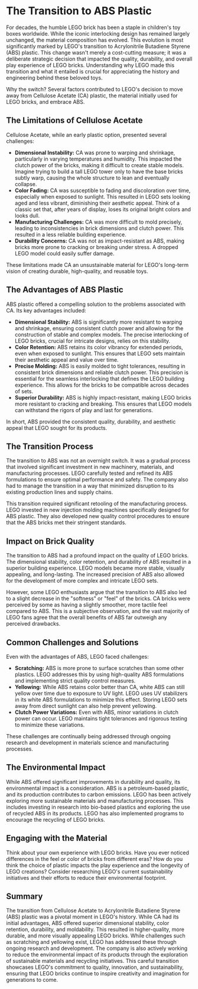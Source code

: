 # The Transition to ABS Plastic

For decades, the humble LEGO brick has been a staple in children's toy boxes worldwide. While the iconic interlocking design has remained largely unchanged, the material composition has evolved. This evolution is most significantly marked by LEGO's transition to Acrylonitrile Butadiene Styrene (ABS) plastic. This change wasn't merely a cost-cutting measure; it was a deliberate strategic decision that impacted the quality, durability, and overall play experience of LEGO bricks. Understanding why LEGO made this transition and what it entailed is crucial for appreciating the history and engineering behind these beloved toys.

Why the switch? Several factors contributed to LEGO's decision to move away from Cellulose Acetate (CA) plastic, the material initially used for LEGO bricks, and embrace ABS.

## The Limitations of Cellulose Acetate

Cellulose Acetate, while an early plastic option, presented several challenges:

*   **Dimensional Instability:** CA was prone to warping and shrinkage, particularly in varying temperatures and humidity. This impacted the clutch power of the bricks, making it difficult to create stable models. Imagine trying to build a tall LEGO tower only to have the base bricks subtly warp, causing the whole structure to lean and eventually collapse.
*   **Color Fading:** CA was susceptible to fading and discoloration over time, especially when exposed to sunlight. This resulted in LEGO sets looking aged and less vibrant, diminishing their aesthetic appeal. Think of a classic set that, after years of display, loses its original bright colors and looks dull.
*   **Manufacturing Challenges:** CA was more difficult to mold precisely, leading to inconsistencies in brick dimensions and clutch power. This resulted in a less reliable building experience.
*   **Durability Concerns:** CA was not as impact-resistant as ABS, making bricks more prone to cracking or breaking under stress. A dropped LEGO model could easily suffer damage.

These limitations made CA an unsustainable material for LEGO's long-term vision of creating durable, high-quality, and reusable toys.

## The Advantages of ABS Plastic

ABS plastic offered a compelling solution to the problems associated with CA. Its key advantages included:

*   **Dimensional Stability:** ABS is significantly more resistant to warping and shrinkage, ensuring consistent clutch power and allowing for the construction of stable and complex models. The precise interlocking of LEGO bricks, crucial for intricate designs, relies on this stability.
*   **Color Retention:** ABS retains its color vibrancy for extended periods, even when exposed to sunlight. This ensures that LEGO sets maintain their aesthetic appeal and value over time.
*   **Precise Molding:** ABS is easily molded to tight tolerances, resulting in consistent brick dimensions and reliable clutch power. This precision is essential for the seamless interlocking that defines the LEGO building experience. This allows for the bricks to be compatible across decades of sets.
*   **Superior Durability:** ABS is highly impact-resistant, making LEGO bricks more resistant to cracking and breaking. This ensures that LEGO models can withstand the rigors of play and last for generations.

In short, ABS provided the consistent quality, durability, and aesthetic appeal that LEGO sought for its products.

## The Transition Process

The transition to ABS was not an overnight switch. It was a gradual process that involved significant investment in new machinery, materials, and manufacturing processes. LEGO carefully tested and refined its ABS formulations to ensure optimal performance and safety. The company also had to manage the transition in a way that minimized disruption to its existing production lines and supply chains.

This transition required significant retooling of the manufacturing process. LEGO invested in new injection molding machines specifically designed for ABS plastic. They also developed new quality control procedures to ensure that the ABS bricks met their stringent standards.

## Impact on Brick Quality

The transition to ABS had a profound impact on the quality of LEGO bricks. The dimensional stability, color retention, and durability of ABS resulted in a superior building experience. LEGO models became more stable, visually appealing, and long-lasting. The increased precision of ABS also allowed for the development of more complex and intricate LEGO sets.

However, some LEGO enthusiasts argue that the transition to ABS also led to a slight decrease in the "softness" or "feel" of the bricks. CA bricks were perceived by some as having a slightly smoother, more tactile feel compared to ABS. This is a subjective observation, and the vast majority of LEGO fans agree that the overall benefits of ABS far outweigh any perceived drawbacks.

## Common Challenges and Solutions

Even with the advantages of ABS, LEGO faced challenges:

*   **Scratching:** ABS is more prone to surface scratches than some other plastics. LEGO addresses this by using high-quality ABS formulations and implementing strict quality control measures.
*   **Yellowing:** While ABS retains color better than CA, white ABS can still yellow over time due to exposure to UV light. LEGO uses UV stabilizers in its white ABS formulations to minimize this effect. Storing LEGO sets away from direct sunlight can also help prevent yellowing.
*   **Clutch Power Variations:** Even with ABS, minor variations in clutch power can occur. LEGO maintains tight tolerances and rigorous testing to minimize these variations.

These challenges are continually being addressed through ongoing research and development in materials science and manufacturing processes.

## The Environmental Impact

While ABS offered significant improvements in durability and quality, its environmental impact is a consideration. ABS is a petroleum-based plastic, and its production contributes to carbon emissions. LEGO has been actively exploring more sustainable materials and manufacturing processes. This includes investing in research into bio-based plastics and exploring the use of recycled ABS in its products. LEGO has also implemented programs to encourage the recycling of LEGO bricks.

## Engaging with the Material

Think about your own experience with LEGO bricks. Have you ever noticed differences in the feel or color of bricks from different eras? How do you think the choice of plastic impacts the play experience and the longevity of LEGO creations? Consider researching LEGO's current sustainability initiatives and their efforts to reduce their environmental footprint.

## Summary

The transition from Cellulose Acetate to Acrylonitrile Butadiene Styrene (ABS) plastic was a pivotal moment in LEGO's history. While CA had its initial advantages, ABS offered superior dimensional stability, color retention, durability, and moldability. This resulted in higher-quality, more durable, and more visually appealing LEGO bricks. While challenges such as scratching and yellowing exist, LEGO has addressed these through ongoing research and development. The company is also actively working to reduce the environmental impact of its products through the exploration of sustainable materials and recycling initiatives. This careful transition showcases LEGO's commitment to quality, innovation, and sustainability, ensuring that LEGO bricks continue to inspire creativity and imagination for generations to come.
